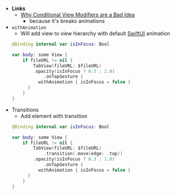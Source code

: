  - **Links**
	 - [Why Conditional View Modifiers are a Bad Idea](https://www.objc.io/blog/2021/08/24/conditional-view-modifiers/)
		 - because it's breaks animations 
 - `withAnimation`
	- Will add view to view hierarchy with default [SwiftUI](../SwiftUI.md)  animation
	```swift
	@Binding internal var isInFocus: Bool

	var body: some View {
		if fileURL != nil {
			TabView(fileURL: $fileURL)
			.opacity(isInFocus ? 0.3 : 1.0)
				.onTapGesture {
			  withAnimation { isInFocus = false }
		  }
		}
	}
	```
- Transitions
	- Add element with transition
	```swift
	@Binding internal var isInFocus: Bool

	var body: some View {
		if fileURL != nil {
			TabView(fileURL: $fileURL)
				.transition(.move(edge: .top))
			.opacity(isInFocus ? 0.3 : 1.0)
				.onTapGesture {
			  withAnimation { isInFocus = false }
		  }
		}
	}
	```